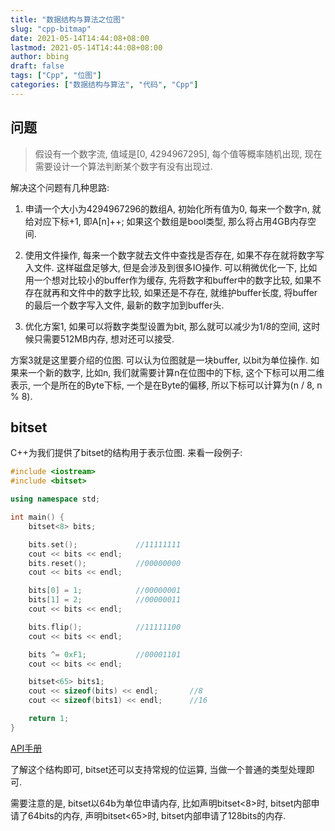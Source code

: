 ```yaml
---
title: "数据结构与算法之位图"
slug: "cpp-bitmap"
date: 2021-05-14T14:44:08+08:00
lastmod: 2021-05-14T14:44:08+08:00
author: bbing
draft: false
tags: ["Cpp", "位图"]
categories: ["数据结构与算法", "代码", "Cpp"]
---
```


## 问题

> 假设有一个数字流, 值域是[0, 4294967295], 每个值等概率随机出现, 现在需要设计一个算法判断某个数字有没有出现过.

解决这个问题有几种思路:

1. 申请一个大小为4294967296的数组A, 初始化所有值为0, 每来一个数字n, 就给对应下标+1, 即A[n]++; 如果这个数组是bool类型, 那么将占用4GB内存空间.

2. 使用文件操作, 每来一个数字就去文件中查找是否存在, 如果不存在就将数字写入文件. 这样磁盘足够大, 但是会涉及到很多IO操作. 可以稍微优化一下, 比如用一个想对比较小的buffer作为缓存, 先将数字和buffer中的数字比较, 如果不存在就再和文件中的数字比较, 如果还是不存在, 就维护buffer长度, 将buffer的最后一个数字写入文件, 最新的数字加到buffer头.

3. 优化方案1, 如果可以将数字类型设置为bit, 那么就可以减少为1/8的空间, 这时候只需要512MB内存, 想对还可以接受.

方案3就是这里要介绍的位图. 可以认为位图就是一块buffer, 以bit为单位操作. 如果来一个新的数字, 比如n, 我们就需要计算n在位图中的下标, 这个下标可以用二维表示, 一个是所在的Byte下标, 一个是在Byte的偏移, 所以下标可以计算为(n / 8, n % 8).

## bitset

C++为我们提供了bitset的结构用于表示位图. 来看一段例子:

```C++
#include <iostream>
#include <bitset>

using namespace std;

int main() {
    bitset<8> bits;

    bits.set();             //11111111
    cout << bits << endl;
    bits.reset();           //00000000
    cout << bits << endl;

    bits[0] = 1;            //00000001
    bits[1] = 2;            //00000011
    cout << bits << endl;

    bits.flip();            //11111100
    cout << bits << endl;

    bits ^= 0xF1;           //00001101
    cout << bits << endl;

    bitset<65> bits1;
    cout << sizeof(bits) << endl;       //8
    cout << sizeof(bits1) << endl;      //16

    return 1;
}
```
[API手册](https://en.cppreference.com/w/cpp/utility/bitset)

了解这个结构即可, bitset还可以支持常规的位运算, 当做一个普通的类型处理即可.

需要注意的是, bitset以64b为单位申请内存, 比如声明bitset<8>时, bitset内部申请了64bits的内存, 声明bitset<65>时, bitset内部申请了128bits的内存.